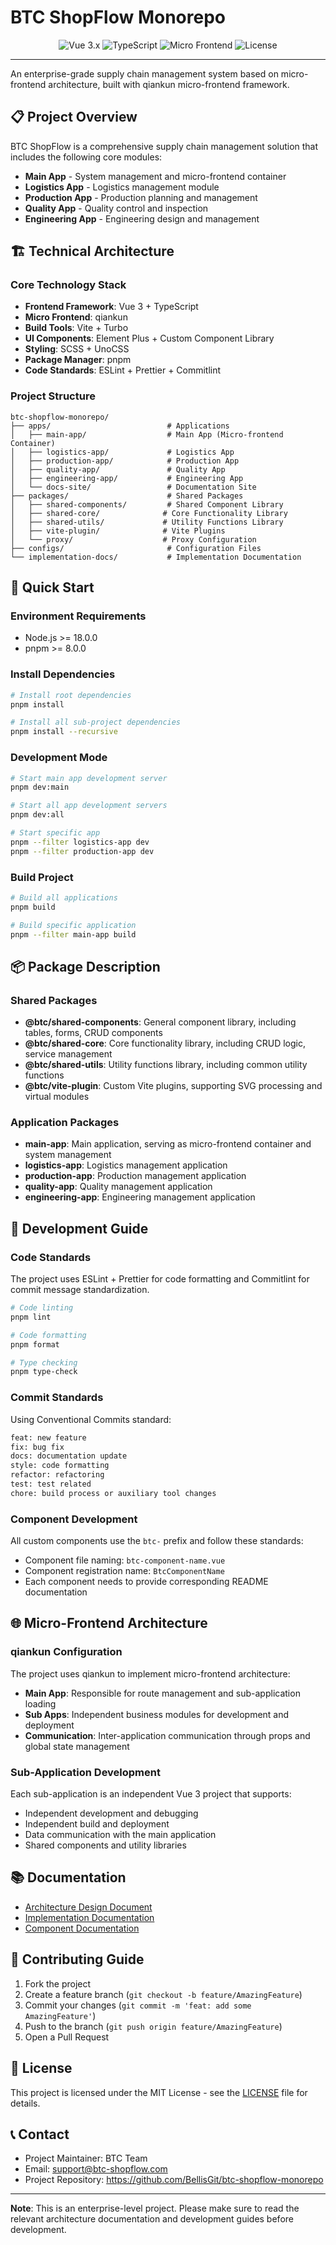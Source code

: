 # BTC ShopFlow Monorepo

<div align="center">
  <img src="https://img.shields.io/badge/Vue-3.x-4FC08D?style=flat&logo=vue.js" alt="Vue 3.x" />
  <img src="https://img.shields.io/badge/TypeScript-5.x-3178C6?style=flat&logo=typescript" alt="TypeScript" />
  <img src="https://img.shields.io/badge/Micro--Frontend-qiankun-FF6B6B?style=flat" alt="Micro Frontend" />
  <img src="https://img.shields.io/badge/License-MIT-green?style=flat" alt="License" />
</div>


---

An enterprise-grade supply chain management system based on micro-frontend architecture, built with qiankun micro-frontend framework.

## 📋 Project Overview

BTC ShopFlow is a comprehensive supply chain management solution that includes the following core modules:

- **Main App** - System management and micro-frontend container
- **Logistics App** - Logistics management module
- **Production App** - Production planning and management
- **Quality App** - Quality control and inspection
- **Engineering App** - Engineering design and management

## 🏗️ Technical Architecture

### Core Technology Stack

- **Frontend Framework**: Vue 3 + TypeScript
- **Micro Frontend**: qiankun
- **Build Tools**: Vite + Turbo
- **UI Components**: Element Plus + Custom Component Library
- **Styling**: SCSS + UnoCSS
- **Package Manager**: pnpm
- **Code Standards**: ESLint + Prettier + Commitlint

### Project Structure

```
btc-shopflow-monorepo/
├── apps/                          # Applications
│   ├── main-app/                  # Main App (Micro-frontend Container)
│   ├── logistics-app/             # Logistics App
│   ├── production-app/            # Production App
│   ├── quality-app/               # Quality App
│   ├── engineering-app/           # Engineering App
│   └── docs-site/                 # Documentation Site
├── packages/                      # Shared Packages
│   ├── shared-components/         # Shared Component Library
│   ├── shared-core/              # Core Functionality Library
│   ├── shared-utils/             # Utility Functions Library
│   ├── vite-plugin/              # Vite Plugins
│   └── proxy/                    # Proxy Configuration
├── configs/                       # Configuration Files
└── implementation-docs/           # Implementation Documentation
```

## 🚀 Quick Start

### Environment Requirements

- Node.js >= 18.0.0
- pnpm >= 8.0.0

### Install Dependencies

```bash
# Install root dependencies
pnpm install

# Install all sub-project dependencies
pnpm install --recursive
```

### Development Mode

```bash
# Start main app development server
pnpm dev:main

# Start all app development servers
pnpm dev:all

# Start specific app
pnpm --filter logistics-app dev
pnpm --filter production-app dev
```

### Build Project

```bash
# Build all applications
pnpm build

# Build specific application
pnpm --filter main-app build
```

## 📦 Package Description

### Shared Packages

- **@btc/shared-components**: General component library, including tables, forms, CRUD components
- **@btc/shared-core**: Core functionality library, including CRUD logic, service management
- **@btc/shared-utils**: Utility functions library, including common utility functions
- **@btc/vite-plugin**: Custom Vite plugins, supporting SVG processing and virtual modules

### Application Packages

- **main-app**: Main application, serving as micro-frontend container and system management
- **logistics-app**: Logistics management application
- **production-app**: Production management application
- **quality-app**: Quality management application
- **engineering-app**: Engineering management application

## 🔧 Development Guide

### Code Standards

The project uses ESLint + Prettier for code formatting and Commitlint for commit message standardization.

```bash
# Code linting
pnpm lint

# Code formatting
pnpm format

# Type checking
pnpm type-check
```

### Commit Standards

Using Conventional Commits standard:

```bash
feat: new feature
fix: bug fix
docs: documentation update
style: code formatting
refactor: refactoring
test: test related
chore: build process or auxiliary tool changes
```

### Component Development

All custom components use the `btc-` prefix and follow these standards:

- Component file naming: `btc-component-name.vue`
- Component registration name: `BtcComponentName`
- Each component needs to provide corresponding README documentation

## 🌐 Micro-Frontend Architecture

### qiankun Configuration

The project uses qiankun to implement micro-frontend architecture:

- **Main App**: Responsible for route management and sub-application loading
- **Sub Apps**: Independent business modules for development and deployment
- **Communication**: Inter-application communication through props and global state management

### Sub-Application Development

Each sub-application is an independent Vue 3 project that supports:

- Independent development and debugging
- Independent build and deployment
- Data communication with the main application
- Shared components and utility libraries

## 📚 Documentation

- [Architecture Design Document](./docs/cool-admin-vue-架构设计文档.md)
- [Implementation Documentation](./implementation-docs/)
- [Component Documentation](./apps/docs-site/)

## 🤝 Contributing Guide

1. Fork the project
2. Create a feature branch (`git checkout -b feature/AmazingFeature`)
3. Commit your changes (`git commit -m 'feat: add some AmazingFeature'`)
4. Push to the branch (`git push origin feature/AmazingFeature`)
5. Open a Pull Request

## 📄 License

This project is licensed under the MIT License - see the [LICENSE](LICENSE) file for details.

## 📞 Contact

- Project Maintainer: BTC Team
- Email: support@btc-shopflow.com
- Project Repository: https://github.com/BellisGit/btc-shopflow-monorepo

---

**Note**: This is an enterprise-level project. Please make sure to read the relevant architecture documentation and development guides before development.
